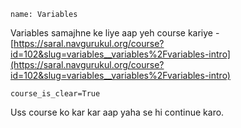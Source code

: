 ```ngMeta
name: Variables
```

Variables samajhne ke liye aap yeh course kariye - [https://saral.navgurukul.org/course?id=102&slug=variables__variables%2Fvariables-intro](https://saral.navgurukul.org/course?id=102&slug=variables__variables%2Fvariables-intro)

```
course_is_clear=True
```

Uss course ko kar kar aap yaha se hi continue karo.
